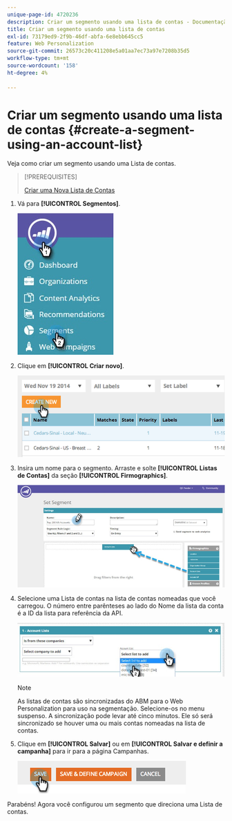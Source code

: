 ```yaml
---
unique-page-id: 4720236
description: Criar um segmento usando uma lista de contas - Documentação do Marketo - Documentação do produto
title: Criar um segmento usando uma lista de contas
exl-id: 73179ed9-2f9b-46df-abfa-6e8ebb645cc5
feature: Web Personalization
source-git-commit: 26573c20c411208e5a01aa7ec73a97e7208b35d5
workflow-type: tm+mt
source-wordcount: '158'
ht-degree: 4%

---
```


# Criar um segmento usando uma lista de contas {#create-a-segment-using-an-account-list}

Veja como criar um segmento usando uma Lista de contas.

>[!PREREQUISITES]
>
>[Criar uma Nova Lista de Contas](/help/marketo/product-docs/target-account-management/target/account-lists.md)

1. Vá para **[!UICONTROL Segmentos]**.

   ![](assets/new-dropdown-segments-hand-no-account-list.jpg)

1. Clique em **[!UICONTROL Criar novo]**.

   ![](assets/image2014-11-19-19-3a33-3a47.png)

1. Insira um nome para o segmento. Arraste e solte **[!UICONTROL Listas de Contas]** da seção **[!UICONTROL Firmographics]**.

   ![](assets/set-segment-hands.jpg)

1. Selecione uma Lista de contas na lista de contas nomeadas que você carregou. O número entre parênteses ao lado do Nome da lista da conta é a ID da lista para referência da API.

   ![](assets/select-list-for-segment-hands.jpg)

   >[!NOTE]
   >
   >As listas de contas são sincronizadas do ABM para o Web Personalization para uso na segmentação. Selecione-os no menu suspenso. A sincronização pode levar até cinco minutos. Ele só será sincronizado se houver uma ou mais contas nomeadas na lista de contas.

1. Clique em **[!UICONTROL Salvar]** ou em **[!UICONTROL Salvar e definir a campanha]** para ir para a página Campanhas.

   ![](assets/image2014-11-19-19-3a48-3a20.png)

Parabéns! Agora você configurou um segmento que direciona uma Lista de contas.
